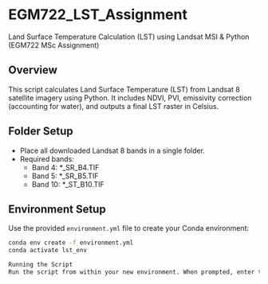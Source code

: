 # EGM722_LST_Assignment
Land Surface Temperature Calculation (LST) using Landsat MSI &amp; Python (EGM722 MSc Assignment)

## Overview
This script calculates Land Surface Temperature (LST) from Landsat 8 satellite imagery using Python. It includes NDVI, PVI, emissivity correction (accounting for water), and outputs a final LST raster in Celsius.

## Folder Setup
- Place all downloaded Landsat 8 bands in a single folder.
- Required bands:
  - Band 4: *_SR_B4.TIF
  - Band 5: *_SR_B5.TIF
  - Band 10: *_ST_B10.TIF

## Environment Setup
Use the provided `environment.yml` file to create your Conda environment:

```bash
conda env create -f environment.yml
conda activate lst_env

Running the Script
Run the script from within your new environment. When prompted, enter the folder path containing the Landsat imagery.
